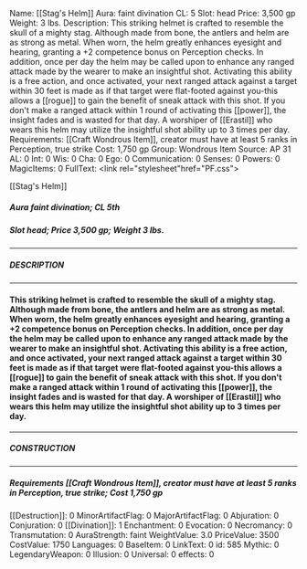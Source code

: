 Name: [[Stag's Helm]]
Aura: faint divination
CL: 5
Slot: head
Price: 3,500 gp
Weight: 3 lbs.
Description: This striking helmet is crafted to resemble the skull of a mighty stag. Although made from bone, the antlers and helm are as strong as metal. When worn, the helm greatly enhances eyesight and hearing, granting a +2 competence bonus on Perception checks. In addition, once per day the helm may be called upon to enhance any ranged attack made by the wearer to make an insightful shot. Activating this ability is a free action, and once activated, your next ranged attack against a target within 30 feet is made as if that target were flat-footed against you-this allows a [[rogue]] to gain the benefit of sneak attack with this shot. If you don't make a ranged attack within 1 round of activating this [[power]], the insight fades and is wasted for that day. A worshiper of [[Erastil]] who wears this helm may utilize the insightful shot ability up to 3 times per day.
Requirements: [[Craft Wondrous Item]], creator must have at least 5 ranks in Perception, true strike
Cost: 1,750 gp
Group: Wondrous Item
Source: AP 31
AL: 0
Int: 0
Wis: 0
Cha: 0
Ego: 0
Communication: 0
Senses: 0
Powers: 0
MagicItems: 0
FullText: <link rel="stylesheet"href="PF.css"><div class="heading"><p class="alignleft">[[Stag's Helm]]</p><div style="clear: both;"></div></div><div><h5><b>Aura </b>faint divination; <b>CL </b>5th</h5><h5><b>Slot </b>head; <b>Price </b>3,500 gp; <b>Weight </b>3 lbs.</h5></div><hr/><div><h5><b>DESCRIPTION</b></h5></div><hr/><div><h4><p>This striking helmet is crafted to resemble the skull of a mighty stag. Although made from bone, the antlers and helm are as strong as metal. When worn, the helm greatly enhances eyesight and hearing, granting a +2 competence bonus on Perception checks. In addition, once per day the helm may be called upon to enhance any ranged attack made by the wearer to make an insightful shot. Activating this ability is a free action, and once activated, your next ranged attack against a target within 30 feet is made as if that target were flat-footed against you-this allows a [[rogue]] to gain the benefit of sneak attack with this shot. If you don't make a ranged attack within 1 round of activating this [[power]], the insight fades and is wasted for that day. A worshiper of [[Erastil]] who wears this helm may utilize the insightful shot ability up to 3 times per day.</p></h4></div><hr/><div><h5><b>CONSTRUCTION</b></h5></div><hr/><div><h5><b>Requirements </b>[[Craft Wondrous Item]], creator must have at least 5 ranks in Perception, <i>true strike</i>; <b>Cost </b>1,750 gp</h5></div>
[[Destruction]]: 0
MinorArtifactFlag: 0
MajorArtifactFlag: 0
Abjuration: 0
Conjuration: 0
[[Divination]]: 1
Enchantment: 0
Evocation: 0
Necromancy: 0
Transmutation: 0
AuraStrength: faint
WeightValue: 3.0
PriceValue: 3500
CostValue: 1750
Languages: 0
BaseItem: 0
LinkText: 0
id: 585
Mythic: 0
LegendaryWeapon: 0
Illusion: 0
Universal: 0
effects: 0
